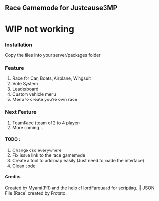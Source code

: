 ## Race Gamemode for Justcause3MP

# WIP not working

### Installation
Copy the files into your server/packages folder



### Feature
1. Race for Car, Boats, Airplane, Wingsuit
2. Vote System
3. Leaderboard
4. Custom vehicle menu
5. Menu to create you're own race


### Next Feature
1. TeamRace (team of 2 to 4 player)
2. More coming...


#### TODO :

1. Change css everywhere
3. Fix issue link to the race gamemode
6. Create a tool to add map easily (Just need to made the interface)
13. Clean code

#### Credits
Created by Myami(FR) and the help of lordFarquaad for scripting. || JSON File (Race) created by Protato.
